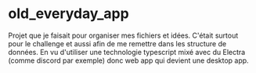 # old_everyday_app
Projet que je faisait pour organiser mes fichiers et idées. C'était surtout pour le challenge et aussi afin de me remettre dans les structure de données. En vu d'utiliser une technologie typescript mixé avec du Electra (comme discord par exemple) donc web app qui devient une desktop app.
